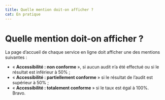```yaml
---
title: Quelle mention doit-on afficher ?
cat: En pratique
---
```


# Quelle mention doit-on afficher ?


La page d’accueil de chaque service en ligne doit afficher une des mentions suivantes :

- « **Accessibilité : non conforme** », si aucun audit n’a été effectué ou si le résultat est inférieur à 50% ; 
- « **Accessibilité : partiellement conforme** » si le résultat de l’audit est supérieur à 50% ;
- « **Accessibilité : totalement conforme** » si le taux est égal à 100%. Bravo.
